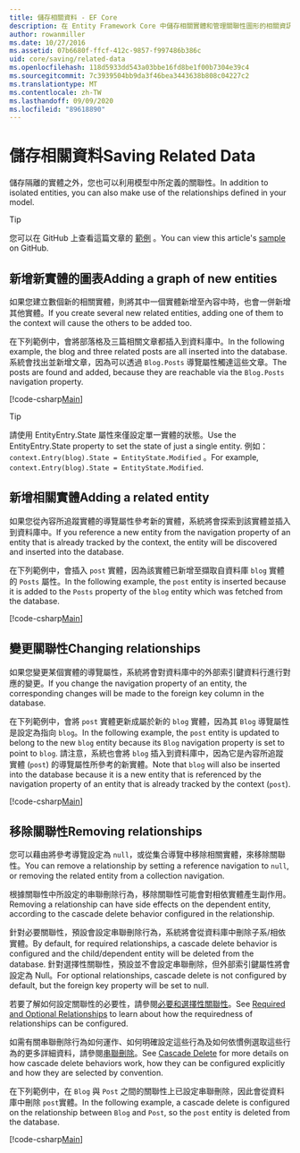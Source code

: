 ```yaml
---
title: 儲存相關資料 - EF Core
description: 在 Entity Framework Core 中儲存相關實體和管理關聯性圖形的相關資訊
author: rowanmiller
ms.date: 10/27/2016
ms.assetid: 07b6680f-ffcf-412c-9857-f997486b386c
uid: core/saving/related-data
ms.openlocfilehash: 118d5933dd543a03bbe16fd8be1f00b7304e39c4
ms.sourcegitcommit: 7c3939504bb9da3f46bea3443638b808c04227c2
ms.translationtype: MT
ms.contentlocale: zh-TW
ms.lasthandoff: 09/09/2020
ms.locfileid: "89618890"
---
```

# <a name="saving-related-data"></a><span data-ttu-id="bb851-103">儲存相關資料</span><span class="sxs-lookup"><span data-stu-id="bb851-103">Saving Related Data</span></span>

<span data-ttu-id="bb851-104">儲存隔離的實體之外，您也可以利用模型中所定義的關聯性。</span><span class="sxs-lookup"><span data-stu-id="bb851-104">In addition to isolated entities, you can also make use of the relationships defined in your model.</span></span>

> [!TIP]  
> <span data-ttu-id="bb851-105">您可以在 GitHub 上查看這篇文章的 [範例](https://github.com/dotnet/EntityFramework.Docs/tree/master/samples/core/Saving/RelatedData/) 。</span><span class="sxs-lookup"><span data-stu-id="bb851-105">You can view this article's [sample](https://github.com/dotnet/EntityFramework.Docs/tree/master/samples/core/Saving/RelatedData/) on GitHub.</span></span>

## <a name="adding-a-graph-of-new-entities"></a><span data-ttu-id="bb851-106">新增新實體的圖表</span><span class="sxs-lookup"><span data-stu-id="bb851-106">Adding a graph of new entities</span></span>

<span data-ttu-id="bb851-107">如果您建立數個新的相關實體，則將其中一個實體新增至內容中時，也會一併新增其他實體。</span><span class="sxs-lookup"><span data-stu-id="bb851-107">If you create several new related entities, adding one of them to the context will cause the others to be added too.</span></span>

<span data-ttu-id="bb851-108">在下列範例中，會將部落格及三篇相關文章都插入到資料庫中。</span><span class="sxs-lookup"><span data-stu-id="bb851-108">In the following example, the blog and three related posts are all inserted into the database.</span></span> <span data-ttu-id="bb851-109">系統會找出並新增文章，因為可以透過 `Blog.Posts` 導覽屬性觸達這些文章。</span><span class="sxs-lookup"><span data-stu-id="bb851-109">The posts are found and added, because they are reachable via the `Blog.Posts` navigation property.</span></span>

[!code-csharp[Main](../../../samples/core/Saving/RelatedData/Sample.cs#AddingGraphOfEntities)]

> [!TIP]  
> <span data-ttu-id="bb851-110">請使用 EntityEntry.State 屬性來僅設定單一實體的狀態。</span><span class="sxs-lookup"><span data-stu-id="bb851-110">Use the EntityEntry.State property to set the state of just a single entity.</span></span> <span data-ttu-id="bb851-111">例如： `context.Entry(blog).State = EntityState.Modified` 。</span><span class="sxs-lookup"><span data-stu-id="bb851-111">For example, `context.Entry(blog).State = EntityState.Modified`.</span></span>

## <a name="adding-a-related-entity"></a><span data-ttu-id="bb851-112">新增相關實體</span><span class="sxs-lookup"><span data-stu-id="bb851-112">Adding a related entity</span></span>

<span data-ttu-id="bb851-113">如果您從內容所追蹤實體的導覽屬性參考新的實體，系統將會探索到該實體並插入到資料庫中。</span><span class="sxs-lookup"><span data-stu-id="bb851-113">If you reference a new entity from the navigation property of an entity that is already tracked by the context, the entity will be discovered and inserted into the database.</span></span>

<span data-ttu-id="bb851-114">在下列範例中，會插入 `post` 實體，因為該實體已新增至擷取自資料庫 `blog` 實體的 `Posts` 屬性。</span><span class="sxs-lookup"><span data-stu-id="bb851-114">In the following example, the `post` entity is inserted because it is added to the `Posts` property of the `blog` entity which was fetched from the database.</span></span>

[!code-csharp[Main](../../../samples/core/Saving/RelatedData/Sample.cs#AddingRelatedEntity)]

## <a name="changing-relationships"></a><span data-ttu-id="bb851-115">變更關聯性</span><span class="sxs-lookup"><span data-stu-id="bb851-115">Changing relationships</span></span>

<span data-ttu-id="bb851-116">如果您變更某個實體的導覽屬性，系統將會對資料庫中的外部索引鍵資料行進行對應的變更。</span><span class="sxs-lookup"><span data-stu-id="bb851-116">If you change the navigation property of an entity, the corresponding changes will be made to the foreign key column in the database.</span></span>

<span data-ttu-id="bb851-117">在下列範例中，會將 `post` 實體更新成屬於新的 `blog` 實體，因為其 `Blog` 導覽屬性是設定為指向 `blog`。</span><span class="sxs-lookup"><span data-stu-id="bb851-117">In the following example, the `post` entity is updated to belong to the new `blog` entity because its `Blog` navigation property is set to point to `blog`.</span></span> <span data-ttu-id="bb851-118">請注意，系統也會將 `blog` 插入到資料庫中，因為它是內容所追蹤實體 (`post`) 的導覽屬性所參考的新實體。</span><span class="sxs-lookup"><span data-stu-id="bb851-118">Note that `blog` will also be inserted into the database because it is a new entity that is referenced by the navigation property of an entity that is already tracked by the context (`post`).</span></span>

[!code-csharp[Main](../../../samples/core/Saving/RelatedData/Sample.cs#ChangingRelationships)]

## <a name="removing-relationships"></a><span data-ttu-id="bb851-119">移除關聯性</span><span class="sxs-lookup"><span data-stu-id="bb851-119">Removing relationships</span></span>

<span data-ttu-id="bb851-120">您可以藉由將參考導覽設定為 `null`，或從集合導覽中移除相關實體，來移除關聯性。</span><span class="sxs-lookup"><span data-stu-id="bb851-120">You can remove a relationship by setting a reference navigation to `null`, or removing the related entity from a collection navigation.</span></span>

<span data-ttu-id="bb851-121">根據關聯性中所設定的串聯刪除行為，移除關聯性可能會對相依實體產生副作用。</span><span class="sxs-lookup"><span data-stu-id="bb851-121">Removing a relationship can have side effects on the dependent entity, according to the cascade delete behavior configured in the relationship.</span></span>

<span data-ttu-id="bb851-122">針對必要關聯性，預設會設定串聯刪除行為，系統將會從資料庫中刪除子系/相依實體。</span><span class="sxs-lookup"><span data-stu-id="bb851-122">By default, for required relationships, a cascade delete behavior is configured and the child/dependent entity will be deleted from the database.</span></span> <span data-ttu-id="bb851-123">針對選擇性關聯性，預設並不會設定串聯刪除，但外部索引鍵屬性將會設定為 Null。</span><span class="sxs-lookup"><span data-stu-id="bb851-123">For optional relationships, cascade delete is not configured by default, but the foreign key property will be set to null.</span></span>

<span data-ttu-id="bb851-124">若要了解如何設定關聯性的必要性，請參閱[必要和選擇性關聯性](xref:core/modeling/relationships#required-and-optional-relationships)。</span><span class="sxs-lookup"><span data-stu-id="bb851-124">See [Required and Optional Relationships](xref:core/modeling/relationships#required-and-optional-relationships) to learn about how the requiredness of relationships can be configured.</span></span>

<span data-ttu-id="bb851-125">如需有關串聯刪除行為如何運作、如何明確設定這些行為及如何依慣例選取這些行為的更多詳細資料，請參閱[串聯刪除](xref:core/saving/cascade-delete)。</span><span class="sxs-lookup"><span data-stu-id="bb851-125">See [Cascade Delete](xref:core/saving/cascade-delete) for more details on how cascade delete behaviors work, how they can be configured explicitly and  how they are selected by convention.</span></span>

<span data-ttu-id="bb851-126">在下列範例中，在 `Blog` 與 `Post` 之間的關聯性上已設定串聯刪除，因此會從資料庫中刪除 `post`實體。</span><span class="sxs-lookup"><span data-stu-id="bb851-126">In the following example, a cascade delete is configured on the relationship between `Blog` and `Post`, so the `post` entity is deleted from the database.</span></span>

[!code-csharp[Main](../../../samples/core/Saving/RelatedData/Sample.cs#RemovingRelationships)]
